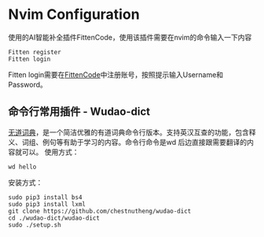# Nvim Configuration
使用的AI智能补全插件FittenCode，使用该插件需要在nvim的命令输入一下内容
```shell
Fitten register
Fitten login
```
Fitten login需要在[FittenCode](https://code.fittentech.com/)中注册账号，按照提示输入Username和Password。

## 命令行常用插件 - Wudao-dict
[无道词典](https://github.com/ChestnutHeng/Wudao-dict)，是一个简洁优雅的有道词典命令行版本。支持英汉互查的功能，包含释义、词组、例句等有助于学习的内容。命令行命令是wd 后边直接跟需要翻译的内容就可以。
使用方式：
```shell
wd hello
```
安装方式：
```shell
sudo pip3 install bs4
sudo pip3 install lxml
git clone https://github.com/chestnutheng/wudao-dict
cd ./wudao-dict/wudao-dict
sudo ./setup.sh
```
